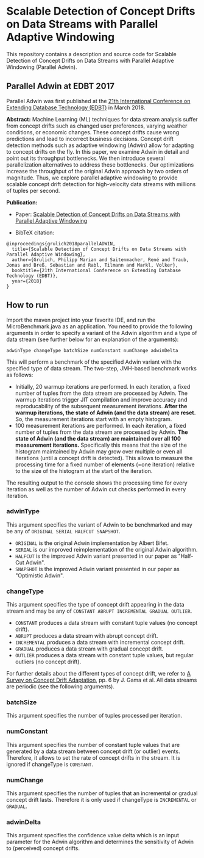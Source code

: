 
# Scalable Detection of Concept Drifts on Data Streams with Parallel Adaptive Windowing
This repository contains a description and source code for Scalable Detection of Concept Drifts on Data Streams with Parallel Adaptive Windowing (Parallel Adwin).

## Parallel Adwin at EDBT 2017
Parallel Adwin was first published at the [21th International Conference on Extending Database Technology (EDBT)](http://edbticdt2018.at/) in March 2018.  

**Abstract:**
Machine Learning (ML) techniques for data stream analysis suffer from concept drifts such as changed user preferences, varying weather conditions, or economic changes.
These concept drifts cause wrong predictions and lead to incorrect business decisions.
Concept drift detection methods such as adaptive windowing (Adwin) allow for adapting to concept drifts on the fly.
In this paper, we examine Adwin in detail and point out its throughput bottlenecks.
We then introduce several parallelization alternatives to address these bottlenecks.
Our optimizations increase the throughput of the original Adwin approach by two orders of magnitude.
Thus, we explore parallel adaptive windowing to provide scalable concept drift detection for high-velocity data streams with millions of tuples per second.

**Publication:**
- Paper: [Scalable Detection of Concept Drifts on Data Streams with Parallel Adaptive Windowing](https://github.com/TU-Berlin-DIMA/parallel-ADWIN/blob/master/paper/Scalable-Detection-of-Concept-Drifts-on-Data-Streams-with-Parallel-Adaptive-Windowing.pdf)

- BibTeX citation:
```
@inproceedings{grulich2018parallelADWIN,
  title={Scalable Detection of Concept Drifts on Data Streams with Parallel Adaptive Windowing},
  author={Grulich, Philipp Marian and Saitenmacher, René and Traub, Jonas and Breß, Sebastian and Rabl, Tilmann and Markl, Volker},
  booktitle={21th International Conference on Extending Database Technology (EDBT)},
  year={2018}
}
```

## How to run
Import the maven project into your favorite IDE, and run the MicroBenchmark.java as an application. You need to provide the following arguments in order to specify a variant of the Adwin algorithm and a type of data stream (see further below for an explanation of the arguments):

```adwinType changeType batchSize numConstant numChange adwinDelta ```

 This will perform a benchmark of the specified Adwin variant with the specified type of data stream. The two-step, JMH-based benchmark works as follows:
 * Initially, 20 warmup iterations are performed. In each iteration, a fixed number of tuples from the data stream are processed by Adwin. The warmup iterations trigger JIT compilation and improve accuracy and reproducability of the subsequent measurement iterations. **After the warmup iterations, the state of Adwin (and the data stream) are reset.** So, the measurement iterations start with an empty histogram.
 * 100 measurement iterations are performed. In each iteration, a fixed number of tuples from the data stream are processed by Adwin. **The state of Adwin (and the data stream) are maintained over all 100 measurement iterations.** Specifically this means that the size of the histogram maintained by Adwin may grow over multiple or even all iterations (until a concept drift is detected). This allows to measure the processing time for a fixed number of elements (=one iteration) relative to the size of the histogram at the start of the iteration.

The resulting output to the console shows the processing time for every iteration as well as the number of Adwin cut checks performed in every iteration.


### adwinType
This argument specifies the variant of Adwin to be benchmarked and may be any of `ORIGINAL SERIAL HALFCUT SNAPSHOT`.
* `ORIGINAL` is the original Adwin implementation by Albert Bifet.
* `SERIAL` is our improved reimplementation of the original Adwin algorithm.
* `HALFCUT` is the improved Adwin variant presented in our paper as "Half-Cut Adwin".
* `SNAPSHOT` is the improved Adwin variant presented in our paper as "Optimistic Adwin".

### changeType
This argument specifies the type of concept drift appearing in the data stream and may be any of `CONSTANT ABRUPT INCREMENTAL GRADUAL OUTLIER`.
* `CONSTANT` produces a data stream with constant tuple values (no concept drift).
* `ABRUPT` produces a data stream with abrupt concept drift.
* `INCREMENTAL` produces a data stream with incremental concept drift.
* `GRADUAL` produces a data stream with gradual concept drift.
* `OUTLIER` produces a data stream with constant tuple values, but regular outliers (no concept drift).

For further details about the different types of concept drift, we refer to [A Survey on Concept Drift Adaptation](http://www.win.tue.nl/~mpechen/publications/pubs/Gama_ACMCS_AdaptationCD_accepted.pdf), pp. 6 by J. Gama et al. All data streams are periodic (see the following arguments).

### batchSize
This argument specifies the number of tuples processed per iteration.

### numConstant
This argument specifies the number of constant tuple values that are generated by a data stream between concept drift (or outlier) events. Therefore, it allows to set the rate of concept drifts in the stream. It is ignored if changeType is `CONSTANT`.

### numChange
This argument specifies the number of tuples that an incremental or gradual concept drift lasts. Therefore it is only used if changeType is `INCREMENTAL` or `GRADUAL`.

### adwinDelta
This argument specifies the confidence value delta which is an input parameter for the Adwin algorithm and determines the sensitivity of Adwin to (perceived) concept drifts.